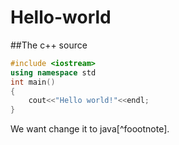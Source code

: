 # Hello-world
##The c++ source
```c++
#include <iostream>
using namespace std
int main()
{
	cout<<"Hello world!"<<endl;
}
```
We want change it to java[^foootnote].
